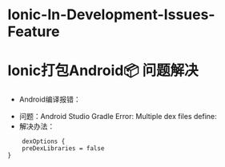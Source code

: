 # Ionic-In-Development-Issues-Feature
# Ionic打包Android📦 问题解决

*  Android编译报错：
- 问题：Android Studio Gradle Error: Multiple dex files define:
- 解决办法：

```
    dexOptions {
    preDexLibraries = false
}
```


